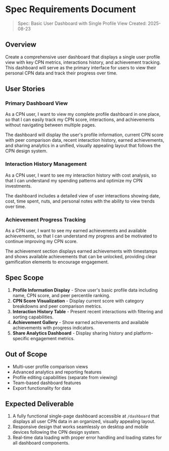 # Spec Requirements Document

> Spec: Basic User Dashboard with Single Profile View
> Created: 2025-08-23

## Overview

Create a comprehensive user dashboard that displays a single user profile view with key CPN metrics, interactions history, and achievement tracking. This dashboard will serve as the primary interface for users to view their personal CPN data and track their progress over time.

## User Stories

### Primary Dashboard View

As a CPN user, I want to view my complete profile dashboard in one place, so that I can easily track my CPN score, interactions, and achievements without navigating between multiple pages.

The dashboard will display the user's profile information, current CPN score with peer comparison data, recent interaction history, earned achievements, and sharing analytics in a unified, visually appealing layout that follows the CPN design system.

### Interaction History Management

As a CPN user, I want to see my interaction history with cost analysis, so that I can understand my spending patterns and optimize my CPN investments.

The dashboard includes a detailed view of user interactions showing date, cost, time spent, nuts, and personal notes with the ability to view trends over time.

### Achievement Progress Tracking

As a CPN user, I want to see my earned achievements and available achievements, so that I can understand my progress and be motivated to continue improving my CPN score.

The achievement section displays earned achievements with timestamps and shows available achievements that can be unlocked, providing clear gamification elements to encourage engagement.

## Spec Scope

1. **Profile Information Display** - Show user's basic profile data including name, CPN score, and peer percentile ranking.
2. **CPN Score Visualization** - Display current score with category breakdowns and peer comparison metrics.
3. **Interaction History Table** - Present recent interactions with filtering and sorting capabilities.
4. **Achievement Gallery** - Show earned achievements and available achievements with progress indicators.
5. **Share Analytics Dashboard** - Display sharing history and platform-specific engagement metrics.

## Out of Scope

- Multi-user profile comparison views
- Advanced analytics and reporting features
- Profile editing capabilities (separate from viewing)
- Team-based dashboard features
- Export functionality for data

## Expected Deliverable

1. A fully functional single-page dashboard accessible at `/dashboard` that displays all user CPN data in an organized, visually appealing layout.
2. Responsive design that works seamlessly on desktop and mobile devices following the CPN design system.
3. Real-time data loading with proper error handling and loading states for all dashboard components.